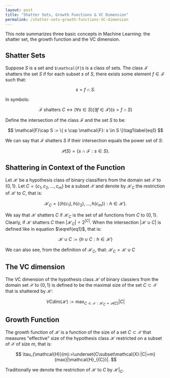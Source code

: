 ```yaml
---
layout: post
title: "Shatter Sets, Growth Functions & VC Dimension"
permalink: /shatter-sets-growth-functions-VC-dimension
---
```


This note summarizes three basic concepts in Machine Learning: the shatter set, the growth function and the VC dimension.

## Shatter Sets
Suppose $S$ is a set and `$\mathcal{F}$` is a class of sets. The class $\mathcal{F}$ shatters the set $S$ if for each subset $s$ of $S$, there exists some element $f\in\mathcal{F}$ such that:

$$
s=f\cap S.
$$

In symbols:

$$
\mathcal{F}\text{ shatters }C\leftrightarrow (\forall s\in S)(\exists f\in\mathcal{F})(s=f\cap S)
$$


Define the intersection of the class $\mathcal{F}$ and the set $S$ to be:

$$
\mathcal{F}\cap S := \{ s \cap \mathcal{F}: s \in S \}\tag1\label{eq1}
$$

We can say that $\mathcal{F}$ shatters $S$ if their intersection equals the power set of $S$:

$$
\mathcal{P}(S) = \{ s \cap \mathcal{F}: s \in S \}.
$$


## Shattering in Context of the Function
Let $\mathcal{H}$ be a hypothesis class of binary classifiers from the domain set $\mathcal{X}$ to $\{0, 1\}$. Let $C=\lbrace c_{1}, c_{2},..., c_{m}\rbrace$ be a subset
$\mathcal{X}$ and denote by $\mathcal{H}_{C}$ the restriction of $\mathcal{H}$ to $C$, that is:

$$\mathcal{H}_{C} = \lbrace \langle h( c_{1} ), h( c_{2} ),..., h( c_{m} ) \rangle : h \in \mathcal{H} \rbrace .$$

We say that $\mathcal{H}$ shatters $C$ if $\mathcal{H}_{C}$ is the set of all functions from $C$ to $\lbrace 0, 1\rbrace$. Clearly, if $\mathcal{H}$ shatters $C$ then $\left|\mathcal{H}_{C}\right|=2^{\left|C\right|}$. When the intersection $|\mathcal{H}\cup C|$ is defined like in equation $\eqref{eq1}$, that is:

$$
\mathcal{H}\cup C := \lbrace h\cup C: h\in\mathcal{H}\rbrace
$$

We can also see, from the definition of $\mathcal{H}_{C}$, that: $\mathcal{H}_{C} = \mathcal{H}\cup C$

## The VC dimension
The VC dimension of the hypothesis class $\mathcal{H}$ of binary classiers from the domain set $\mathcal{X}$ to $\{0, 1\}$ is defined to be the maximal size of the set $C\subset\mathcal{X}$ that is shattered by $\mathcal{H}$:

$$
VCdim(\mathcal{H}) := \max_{C\subset\mathcal{X}:\mathcal{H}_{C}=\mathcal{P}(C)} |C|
$$

## Growth Function

The growth function of $\mathcal{H}$ is a function of the size of a set $C\subset\mathcal{X}$ that measures "effective" size of the hypothesis class $\mathcal{H}$ restricted on a subset of $\mathcal{X}$ of size $m$, that is:


$$
\tau_{\mathcal{H}}(m):=\underset{C\subset\mathcal{X}:|C|=m}{max}|\mathcal{H}_{{C}}|.
$$



Traditionally we denote the restriction of $\mathcal{H}$ to $C$ by $\mathcal{H}|_{C}$.

